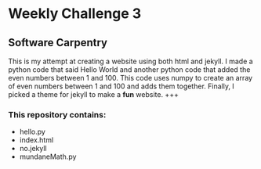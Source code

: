 # Weekly Challenge 3
## **Software Carpentry**
This is my attempt at creating a website using both html and jekyll. I made a python code that said Hello World and another python code that added the even numbers between 1 and 100. This code uses numpy to create an array of even numbers between 1 and 100 and adds them together. Finally, I picked a theme for jekyll to make a **fun** website.
+++
### This repository contains:
- hello.py
- index.html
- no.jekyll
- mundaneMath.py
